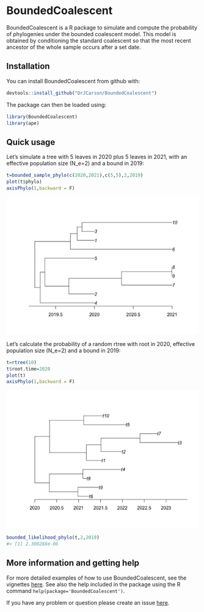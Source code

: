 
<!-- README.md is generated from README.Rmd. Please edit that file -->

# BoundedCoalescent

BoundedCoalescent is a R package to simulate and compute the probability
of phylogenies under the bounded coalescent model. This model is
obtained by conditioning the standard coalescent so that the most recent
ancestor of the whole sample occurs after a set date.

## Installation

You can install BoundedCoalescent from github with:

``` r
devtools::install_github("DrJCarson/BoundedCoalescent")
```

The package can then be loaded using:

``` r
library(BoundedCoalescent)
library(ape)
```

## Quick usage

Let’s simulate a tree with 5 leaves in 2020 plus 5 leaves in 2021, with
an effective population size \(N_e=2\) and a bound in 2019:

``` r
t=bounded_sample_phylo(c(2020,2021),c(5,5),2,2019)
plot(t$phylo)
axisPhylo(1,backward = F)
```

![](man/figures/unnamed-chunk-3-1.png)<!-- -->

Let’s calculate the probability of a random rtree with root in 2020,
effective population size \(N_e=2\) and a bound in 2019:

``` r
t=rtree(10)
t$root.time=2020
plot(t)
axisPhylo(1,backward = F)
```

![](man/figures/unnamed-chunk-4-1.png)<!-- -->

``` r
bounded_likelihood_phylo(t,2,2019)
#> [1] 2.300288e-06
```

## More information and getting help

For more detailed examples of how to use BoundedCoalescent, see the
vignettes
[here](https://github.com/DrJCarson/BoundedCoalescent/tree/master/vignettes).
See also the help included in the package using the R command
`help(package='BoundedCoalescent')`.

If you have any problem or question please create an issue
[here](https://github.com/DrJCarson/BoundedCoalescent/issues).

